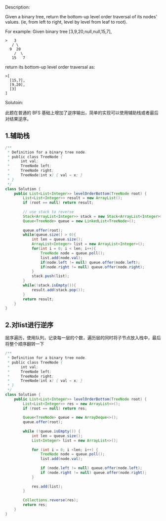 Description:

Given a binary tree, return the bottom-up level order traversal of its nodes' values. (ie, from left to right, level by level from leaf to root).

For example:
Given binary tree [3,9,20,null,null,15,7],
```
>   3
   / \
  9  20
    /  \
   15   7
```

return its bottom-up level order traversal as:
```
>[
  [15,7],
  [9,20],
  [3]
]   
```

Solutoin:

此题在普通的 BFS 基础上增加了逆序输出，简单的实现可以使用辅助栈或者最后对结果逆序。

## 1.辅助栈
```java
/**
 * Definition for a binary tree node.
 * public class TreeNode {
 *     int val;
 *     TreeNode left;
 *     TreeNode right;
 *     TreeNode(int x) { val = x; }
 * }
 */
class Solution {
    public List<List<Integer>> levelOrderBottom(TreeNode root) {
        List<List<Integer>> result = new ArrayList();
        if (root == null) return result;
        
        // use stack to reverse
        Stack<ArrayList<Integer>> stack = new Stack<ArrayList<Integer>>();
        Queue<TreeNode> queue = new LinkedList<TreeNode>();
        
        queue.offer(root);
        while(queue.size() > 0){
            int len = queue.size();
            ArrayList<Integer> list = new ArrayList<Integer>();
            for(int i = 0; i < len; i++){
                TreeNode node = queue.poll();
                list.add(node.val);
                if(node.left != null) queue.offer(node.left);
                if(node.right != null) queue.offer(node.right);
            }
            stack.push(list);
        }
        while(!stack.isEmpty()){
            result.add(stack.pop());
        }
        return result;
    }
}
```

## 2.对list进行逆序
层序遍历，使用队列，记录每一层的个数，遍历层的同时将子节点放入栈中，最后将整个顺序翻转一下
```java 
/**
 * Definition for a binary tree node.
 * public class TreeNode {
 *     int val;
 *     TreeNode left;
 *     TreeNode right;
 *     TreeNode(int x) { val = x; }
 * }
 */
class Solution {
    public List<List<Integer>> levelOrderBottom(TreeNode root) {
        List<List<Integer>> res = new ArrayList<>();
        if (root == null) return res;
        
        Queue<TreeNode> queue = new ArrayDeque<>();
        queue.offer(root);
        
        while (!queue.isEmpty()) {
            int len = queue.size();
            List<Integer> list = new ArrayList<>();
            
            for (int i = 0; i <len; i++) {
                TreeNode node = queue.poll();
                list.add(node.val);
                
                if (node.left != null) queue.offer(node.left);
                if (node.right != null) queue.offer(node.right);
            }
            
            res.add(list);
        }
        
        Collections.reverse(res);
        return res;
    }
}
```
